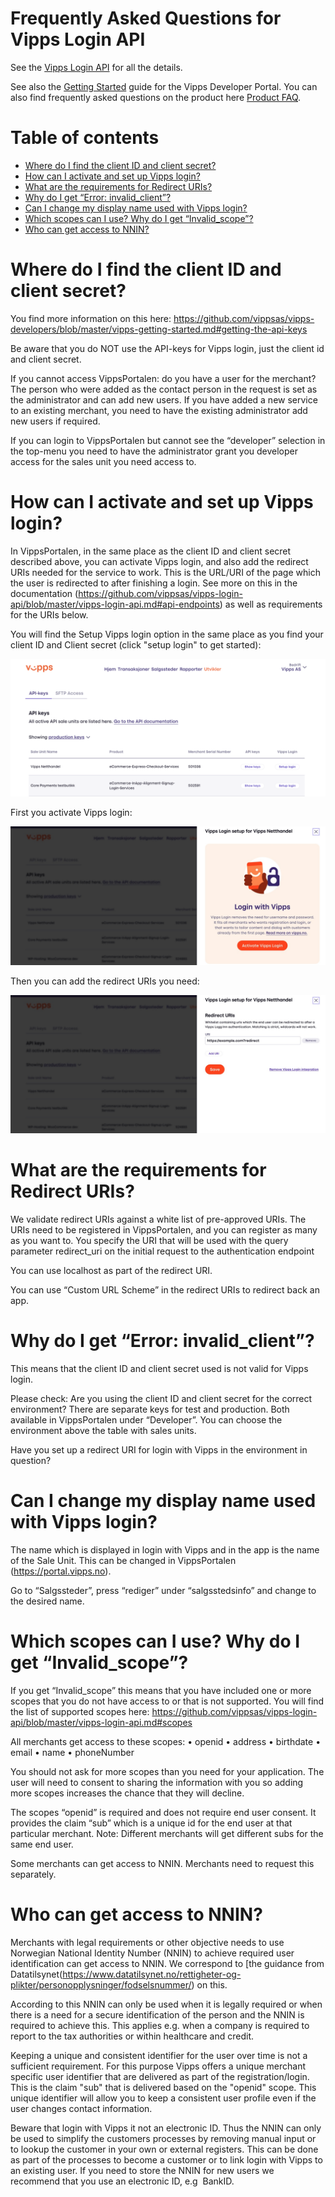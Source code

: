 # Frequently Asked Questions for Vipps Login API

See the [Vipps Login API](https://github.com/vippsas/vipps-login-api/blob/master/vipps-login-api.md) for all the details.

See also the
[Getting Started](https://github.com/vippsas/vipps-developers/blob/master/vipps-getting-started.md)
guide for the Vipps Developer Portal.
You can also find frequently asked questions on the product here [Product FAQ](https://vipps.no/hjelp/vipps/vipps-logg-inn). 

# Table of contents
- [Where do I find the client ID and client secret?](#where-do-i-find-the-client-id-and-client-secret)
- [How can I activate and set up Vipps login?](#how-can-I-activate-and-set-up-Vipps-login)
- [What are the requirements for Redirect URIs?](#what-are-the-requirements-for-redirect-uris)
- [Why do I get “Error: invalid_client”?](#why-do-i-get-error-invalid_client)
- [Can I change my display name used with Vipps login?](#can-i-change-my-display-name-used-with-vipps-login)
- [Which scopes can I use? Why do I get “Invalid_scope”?](#which-scopes-can-i-use-why-do-i-get-invalid_scope)
- [Who can get access to NNIN?](#Who-can-get-access-to-NNIN)


# Where do I find the client ID and client secret?
You find more information on this here: https://github.com/vippsas/vipps-developers/blob/master/vipps-getting-started.md#getting-the-api-keys

Be aware that you do NOT use the API-keys for Vipps login, just the client id and client secret.

If you cannot access VippsPortalen: do you have a user for the merchant? The person who were added as the contact person in the request is set as the administrator and can add new users. If you have added a new service to an existing merchant, you need to have the existing administrator add new users if required.

If you can login to VippsPortalen but cannot see the “developer” selection in the top-menu you need to have the administrator grant you developer access for the sales unit you need access to.

# How can I activate and set up Vipps login?
In VippsPortalen, in the same place as the client ID and client secret described above, you can activate Vipps login, and also add the redirect URIs needed for the service to work. This is the URL/URI of the page which the user is redirected to after finishing a login. See more on this in the documentation (https://github.com/vippsas/vipps-login-api/blob/master/vipps-login-api.md#api-endpoints) as well as requirements for the URIs below.


You will find the Setup Vipps login option in the same place as you find your client ID and Client secret (click "setup login" to get started):

![You will find the Setup Vipps login option in the same place as you find your client ID and Client secret](images/portal_setup_login.png)


First you activate Vipps login:

![First you activate Vipps login](images/portal_setup.jpeg)


Then you can add the redirect URIs you need:

![Then you can add the redirect URIs you need](images/portal_direct_uris.jpeg)


# What are the requirements for Redirect URIs?
We validate redirect URIs against a white list of pre-approved URIs. The URIs need to be registered in VippsPortalen, and you can register as many as you want to.
You specify the URI that will be used with the query parameter redirect_uri on the initial request to the authentication endpoint

You can use localhost as part of the redirect URI.

You can use “Custom URL Scheme” in the redirect URIs to redirect back an app.

# Why do I get “Error: invalid_client”?
This means that the client ID and client secret used is not valid for Vipps login.
 
Please check: 
Are you using the client ID and client secret for the correct environment? There are separate keys for test and production. Both available in VippsPortalen under “Developer”. You can choose the environment above the table with sales units.

Have you set up a redirect URI for login with Vipps in the environment in question?

# Can I change my display name used with Vipps login? 
The name which is displayed in login with Vipps and in the app is the name of the Sale Unit. This can be changed in VippsPortalen (https://portal.vipps.no).

Go to “Salgssteder”, press “rediger” under “salgsstedsinfo” and change to the desired name.

# Which scopes can I use? Why do I get “Invalid_scope”?
If you get “Invalid_scope” this means that you have included one or more scopes that you do not have access to or that is not supported. You will find the list of supported scopes here:
https://github.com/vippsas/vipps-login-api/blob/master/vipps-login-api.md#scopes 

All merchants get access to these scopes:
•	openid
•	address
•	birthdate
•	email
•	name
•	phoneNumber

You should not ask for more scopes than you need for your application. The user will need to consent to sharing the information with you so adding more scopes increases the chance that they will decline. 

The scopes “openid” is required and does not require end user consent. It provides the claim “sub” which is a unique id for the end user at that particular merchant. Note: Different merchants will get different subs for the same end user.

Some merchants can get access to NNIN. Merchants need to request this separately.

# Who can get access to NNIN?

Merchants with legal requirements or other objective needs to use Norwegian National Identity Number (NNIN) to achieve required user identification can get access to NNIN.  We correspond to [the guidance from Datatilsynet(https://www.datatilsynet.no/rettigheter-og-plikter/personopplysninger/fodselsnummer/) on this.

According to this NNIN can only be used when it is legally required or when there is a need for a secure identification of the person and the NNIN is required to achieve this. This applies e.g. when a company is required to report to the tax authorities or within healthcare and credit.

Keeping a unique and consistent identifier for the user over time is not a sufficient requirement. For this purpose Vipps offers a unique merchant specific user identifier that are delivered as part of the registration/login. This is the claim "sub" that is delivered based on the "openid" scope. This unique identifier will allow you to keep a consistent user profile even if the user changes contact information.

Beware that login with Vipps it not an electronic ID. Thus the NNIN can only be used to simplify the customers processes by removing manual input or to lookup the customer in your own or external registers. This can be done as part of the processes to become a customer or to link login with Vipps to an existing user. If you need to store the NNIN for new users we recommend that you use an electronic ID, e.g  BankID.

